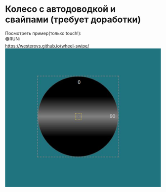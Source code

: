 # Колесо с автодоводкой и свайпами (требует доработки)<br> 
Посмотреть пример(только touch!):
<br>🟢RUN:<br>
https://westerovs.github.io/wheel-swipe/
<br>
<img src="cover.png">
